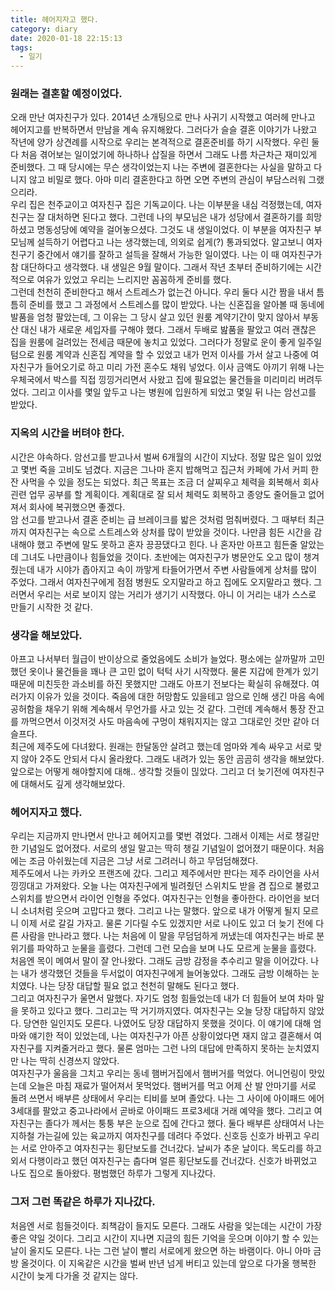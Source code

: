 ```yaml
---
title: 헤어지자고 했다.
category: diary
date: 2020-01-18 22:15:13
tags:
  - 일기
---
```


### 원래는 결혼할 예정이었다.
오래 만난 여자친구가 있다. 2014년 소개팅으로 만나 사귀기 시작했고 여러헤 만나고 헤어지고를 반복하면서 만남을 계속 유지해왔다. 그러다가 슬슬 결혼 이야기가 나왔고 작년에 양가 상견례를 시작으로 우리는 본격적으로 결혼준비를 하기 시작했다. 우린 둘다 처음 겪어보는 일이었기에 하나하나 삽질을 하면서 그래도 나름 차근차근 재미있게 준비했다. 그 때 당시에는 무슨 생각이었는지 나는 주변에 결혼한다는 사실을 말하고 다니지 않고 비밀로 했다. 아마 미리 결혼한다고 하면 오면 주변의 관심이 부담스러워 그랬으리라.  
우리 집은 천주교이고 여자친구 집은 기독교이다. 나는 이부분을 내심 걱정했는데, 여자친구는 잘 대처하면 된다고 했다. 그런데 나의 부모님은 내가 성당에서 결혼하기를 희망하셨고 명동성당에 예약을 걸어놓으셨다. 그것도 내 생일이었다. 이 부분을 여자친구 부모님께 설득하기 어렵다고 나는 생각했는데, 의외로 쉽게(?) 통과되었다. 알고보니 여자친구기 중간에서 얘기를 잘하고 설득을 잘해서 가능한 일이였다. 나는 이 때 여자친구가 참 대단하다고 생각했다. 내 생일은 9월 말이다. 그래서 작년 초부터 준비하기에는 시간적으로 여유가 있었고 우리는 느리지만 꼼꼼하게 준비를 했다.  
그런데 천천히 준비한다고 해서 스트레스가 없는건 아니다. 우리 둘다 시간 짬을 내서 틈틈히 준비를 했고 그 과정에서 스트레스를 많이 받았다. 나는 신혼집을 알아볼 때 동네에 발품을 엄청 팔았는데, 그 이유는 그 당시 살고 있던 원룸 계약기간이 맞지 않아서 부동산 대신 내가 새로운 세입자를 구해야 했다. 그래서 두배로 밢품을 팔았고 여러 괜찮은 집을 원룸에 걸려있는 전세금 때문에 놓치고 있었다. 그러다가 정말로 운이 좋게 일주일 텀으로 원룸 계약과 신혼집 계약을 할 수 있었고 내가 먼저 이사를 가서 살고 나중에 여자친구가 들어오기로 하고 미리 가전 혼수도 채워 넣었다. 이사 금액도 아끼기 위해 나는 우체국에서 박스를 직접 낑낑거리면서 사왔고 집에 필요없는 물건들을 미리미리 버려두었다. 그리고 이사를 몇일 앞두고 나는 병원에 입원하게 되었고 몇일 뒤 나는 암선고를 받았다.  

### 지옥의 시간을 버텨야 한다.
시간은 야속하다. 암선고를 받고나서 벌써 6개월의 시간이 지났다. 정말 많은 일이 있었고 몇번 죽을 고비도 넘겼다. 지금은 그나마 혼지 밥해먹고 집근처 카페에 가서 커피 한잔 사먹을 수 있을 정도는 되었다. 최근 목표는 조금 더 살찌우고 체력을 회복해서 회사 괸련 업무 공부를 할 계획이다. 계획대로 잘 되서 체력도 회복하고 종양도 줄어들고 없어져서 회사에 복귀했으면 좋겠다.  
암 선고를 받고나서 결혼 준비는 급 브레이크를 밟은 것처럼 멈춰버렸다. 그 때부터 최근까지 여자친구는 속으로 스트레스와 상처를 많이 받았을 것이다. 나만큼 힘든 시간을 감내해야 했고 주변에 말도 못하고 혼자 끙끙댔다고 힌다. 나 혼자만 아프고 힘든줄 알았는데 그녀도 나만큼이나 힘들었을 것이다. 초반에는 여자친구가 병문안도 오고 많이 챙겨줬는데 내가 시야가 좁아지고 속이 까맣게 타들어가면서 주변 사람들에게 상처를 많이 주었다. 그래서 여자친구에게 점점 병원도 오지말라고 하고 집에도 오지말라고 했다. 그러면서 우리는 서로 보이지 않는 거리가 생기기 시작했다. 아니 이 거리는 내가 스스로 만들기 시작한 것 같다. 

### 생각을 해보았다.
아프고 나서부터 월급이 반이상으로 줄었음에도 소비가 늘었다. 평소에는 살까말까 고민 했던 옷이나 물건들을 꽤나 큰 고민 없이 턱턱 사기 시작했다. 물론 지갑에 한계가 있기 때문에 미친듯한 과소비를 하진 못했지만 그래도 아프기 전보다는 확실히 유해졌다. 여러가지 이유가 있을 것이다. 죽음에 대한 허망함도 있을테고 암으로 인해 생긴 마음 속에 공허함을 채우기 위해 계속해서 무언가를 사고 있는 것 같다. 그런데 계속해서 통장 잔고를 까먹으면서 이것저것 사도 마음속에 구멍이 채워지지는 않고 그대로인 것만 같아 더 슬프다.  
최근에 제주도에 다녀왔다. 원래는 한달동안 살려고 했는데 엄마와 계속 싸우고 서로 맞지 않아 2주도 안되서 다시 올라왔다. 그래도 내려가 있는 동안 곰곰히 생각을 해보았다. 앞으로는 어떻게 해야할지에 대해.. 생각할 것들이 믾았다. 그리고 더 늦기전에 여자친구에 대해서도 깊게 생각해보았다.  

### 헤어지자고 했다.
우리는 지금까지 만나면서 만나고 헤어지고를 몇번 겪었다. 그래서 이제는 서로 챙길만한 기념일도 없어졌다. 서로의 생일 말고는 딱히 챙길 기념일이 없어졌기 때문이다. 처음에는 조금 아쉬웠는데 지금은 그냥 서로 그려러니 하고 무덤덤해졌다.  
제주도에서 나는 카카오 프랜즈에 갔다. 그리고 제주에서만 판다는 제주 라이언을 사서 낑낑대고 가져왔다. 오늘 나는 여자친구에게 빌려줬던 스위치도 받을 겸 집으로 불렀고 스위치를 받으면서 라이언 인형을 주었다. 여자친구는 인형을 좋아한다. 라이언을 보더니 소녀처럼 웃으며 고맙다고 했다. 그리고 나는 말했다. 앞으로 내가 어떻게 될지 모르니 이제 서로 갈길 가자고. 물론 기다릴 수도 있겠지만 서로 나이도 있고 더 늦기 전에 다른 사람을 만나라고 했다. 나는 처음에 이 말을 무덤덤하게 꺼냈는데 여자친구는 바로 분위기를 파악하고 눈물을 흘렸다. 그런데 그런 모습을 보며 나도 모르게 눈물을 흘렸다. 처음엔 목이 메여서 말이 잘 안나왔다. 그래도 금방 감정을 추수리고 말을 이어갔다. 나는 내가 생각했던 것들을 두서없이 여자친구에게 늘어놓았다. 그래도 금방 이해하는 눈치였다. 나는 당장 대답할 필요 없고 천천히 말해도 된다고 했다.  
그리고 여자친구가 울면서 말했다. 자기도 엄청 힘들었는데 내가 더 힘들어 보여 차마 말을 못하고 있다고 했다. 그리고는 딱 거기까지였다. 여자친구는 오늘 당장 대답하지 않았다. 당연한 일인지도 모른다. 나였어도 당장 대답하지 못했을 것이다. 이 얘기에 대해 엄마와 얘기한 적이 있었는데, 나는 여자친구가 아픈 상황이었다면 재지 않고 결혼해서 여자친구를 지켜줄거라고 했다. 물론 엄마는 그런 나의 대답에 만족하지 못하는 눈치였지만 나는 딱히 신경쓰지 않았다.  
여자친구가 울음을 그치고 우리는 동네 햄버거집에서 햄버거를 먹었다. 어니언링이 맛있는데 오늘은 마침 재료가 떨어져서 못먹었다. 햄버거를 먹고 어제 산 발 안마기를 서로 돌려 쓰면서 배부른 상태에서 우리는 티비를 보며 졸았다. 나는 그 사이에 아이패드 에어3세대를 팔았고 중고나라에서 곧바로 아이패드 프로3세대 거래 예약을 했다. 그리고 여자친구는 졸다가 께서는 퉁퉁 부은 눈으로 집에 간다고 했다. 둘다 배부른 상태여서 나는 지하철 가는길에 있는 육교까지 여자친구를 데려다 주었다. 신호등 신호가 바뀌고 우리는 서로 안아주고 여자친구는 횡단보도를 건너갔다. 날씨가 추운 날이다. 목도리를 하고외서 다행이라고 했던 여자친구는 춥다며 얼른 횡단보도를 건너갔다. 신호가 바뀌었고 나도 집으로 돌아왔다. 평범했던 하루가 그렇게 지나갔다.   

### 그저 그런 똑같은 하루가 지나갔다.
처음엔 서로 힘들것이다. 죄책감이 들지도 모른다. 그래도 사람을 잊는데는 시간이 가장 좋은 약일 것이다. 그리고 시간이 지나면 지금의 힘든 기억을 웃으며 이야기 할 수 있는 날이 올지도 모른다. 나는 그런 날이 빨리 서로에게 왔으면 하는 바램이다. 아니 아마 금방 올것이다. 이 지옥같은 시간을 벌써 반년 넘게 버티고 있는데 앞으로 다가올 행복한 시간이 늦게 다가올 것 같지는 않다.  







